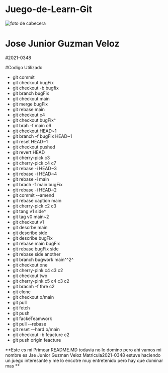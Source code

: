 # Juego-de-Learn-Git
![foto de cabecera]([https://cdn.pixabay.com/photo/2017/03/18/01/07/willow-catkin-2152984_960_720.jpg](https://scontent.fsti4-1.fna.fbcdn.net/v/t39.30808-6/337395993_746170307024069_6246817935066201264_n.jpg?_nc_cat=108&ccb=1-7&_nc_sid=09cbfe&_nc_ohc=6JVn1ESOz6oAX_wqawX&_nc_ht=scontent.fsti4-1.fna&oh=00_AfDx5ku5N4z7G5tqg9pnrJRnDTjAci4s1R1SGJdP7I7dhA&oe=6424F1E6))
# Jose Junior Guzman Veloz
#2021-0348

#Codigo Utilizado 

* git commit
* git checkout bugFix
* git checkout -b bugfix
* git branch bugFix
* git checkout main
* git merge bugFix
* git rebase main
* git checkout c4
* git checkout bugFix^
* git brah -f main c6
* git checkout HEAD~1
* git branch -f bugFix HEAD~1
* git reset HEAD~1
* git checkout pushed
* git revert HEAD
* git cherry-pick c3
* git cherry-pick c4 c7
* git rebase -i HEAD~3
* git rebase -i HEAD~4
* git rebase -i main
* git brach -f main bugFix
* git rebase -i HEAD~2
* git commit --amend
* git rebase caption main
* git cherry-pick c2 c3
* git tang v1 side^
* git tag v0 main~2
* git checkout v1
* git descrbe main
* git describe side
* git describe bugFix
* git rebase main bugFix
* git rebase bugFix side
* git rebase side another
* git branch bugwork main^^2^
* git checkout one
* git cherry-pink c4 c3 c2
* git checkout two
* git cherry-pink c5 c4 c3 c2
* git bracnh -f thre c2
* git clone
* git checkout o/main
* git pull
* git fetch
* git push
* git fackeTeamwork
* git pull --rebase
* git reset --hard o/main
* git checkout -b feacture c2
* git push origin feacture

**Este es mi Primear README.MD todavia no lo domino pero ahi vamos mi nombre es Jse Junior Guzman Veloz Matricula2021-0348 estuve haciendo un juego interesante y me lo encotre muy entretenido pero hay que dominar mas **
